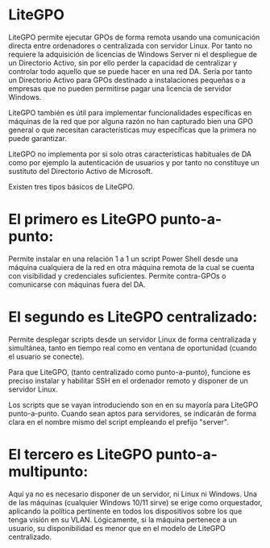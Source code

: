 # LiteGPO
LiteGPO permite ejecutar GPOs de forma remota usando una comunicación directa entre ordenadores o centralizada con servidor Linux. Por tanto no requiere la adquisición de licencias de Windows Server ni el despliegue de un Directorio Activo, sin por ello perder la capacidad de centralizar y controlar todo aquello que se puede hacer en una red DA. Sería por tanto un Directorio Activo para GPOs destinado a instalaciones pequeñas o a empresas que no pueden permitirse pagar una licencia de servidor Windows. 

LiteGPO también es útil para implementar funcionalidades específicas en máquinas de la red que por alguna razón no han capturado bien una GPO general o que necesitan características muy específicas que la primera no puede garantizar.

LiteGPO no implementa por si solo otras características habituales de DA como por ejemplo la autenticación de usuarios y por tanto no constituye un sustituto del Directorio Activo de Microsoft.

Existen tres tipos básicos de LiteGPO. 

# El primero es LiteGPO punto-a-punto:

Permite instalar en una relación 1 a 1 un script Power Shell desde una máquina cualquiera de la red en otra máquina remota de la cual se cuenta con visibilidad y credenciales suficientes. Permite contra-GPOs o comunicarse con máquinas fuera del DA.

# El segundo es LiteGPO centralizado: 

Permite desplegar scripts desde un servidor Linux de forma centralizada y simultánea, tanto en tiempo real como en ventana de oportunidad (cuando el usuario se conecte).

Para que LiteGPO, (tanto centralizado como punto-a-punto), funcione es preciso instalar y habilitar SSH en el ordenador remoto y disponer de un servidor Linux.

Los scripts que se vayan introduciendo son en en su mayoría para LiteGPO punto-a-punto. Cuando sean aptos para servidores, se indicarán de forma clara en el nombre mismo del script empleando el prefijo "server".

# El tercero es LiteGPO punto-a-multipunto:

Aquí ya no es necesario disponer de un servidor, ni Linux ni Windows. Una de las máquinas (cualquier Windows 10/11 sirve) se erige como orquestador, aplicando la política pertinente en todos los dispositivos sobre los que tenga visión en su VLAN. Lógicamente, si la máquina pertenece a un usuario, su disponibilidad es menor que en el modelo de LiteGPO centralizado.
